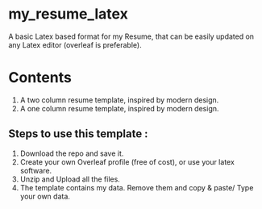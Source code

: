 # my_resume_latex
A basic Latex based format for my Resume, that can be easily updated on any Latex editor (overleaf is preferable).

# Contents
1. A two column resume template, inspired by modern design.
2. A one column resume template, inspired by modern design.

## Steps to use this template :
1. Download the repo and save it.
2. Create your own Overleaf profile (free of cost), or use your latex software.
3. Unzip and Upload all the files.
4. The template contains my data. Remove them and copy & paste/ Type your own data.


